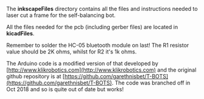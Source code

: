 The **inkscapeFiles** directory contains all the files and instructions needed to laser cut a frame for the self-balancing bot.

All the files needed for the pcb (including gerber files) are located in **kicadFiles**.

Remember to solder the HC-05 bluetooth module on last!
The R1 resistor value should be 2K ohms, whilst for R2 it's 1k ohms.

The Arduino code is a modified version of that developed by [http://www.klikrobotics.com](http://www.klikrobotics.com) and the original github repository is at [https://github.com/garethnisbet/T-BOTS](https://github.com/garethnisbet/T-BOTS). The code was branched off in Oct 2018 and so is quite out of date but works!

